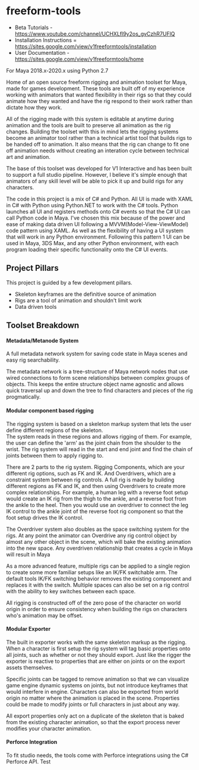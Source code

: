 # freeform-tools
- Beta Tutorials - https://www.youtube.com/channel/UCHXLfl9y2os_gvCzhR7UFlQ
- Installation Instructions = https://sites.google.com/view/v1freeformtools/installation
- User Documentation - https://sites.google.com/view/v1freeformtools/home

For Maya 2018.x-2020.x using Python 2.7


Home of an open source freeform rigging and animation toolset for Maya, made for games development.  These tools are built 
off of my experience working with animators that wanted flexibility in their rigs so that they could animate how they wanted
and have the rig respond to their work rather than dictate how they work.

All of the rigging made with this system is editable at anytime during animation and the tools are built to preserve
all animation as the rig changes.  Building the toolset with this in mind lets the rigging systems become an animator tool
rather than a technical artist tool that builds rigs to be handed off to animation.  It also means that the rig can change to 
fit one off animation needs without creating an interation cycle between technical art and animation.

The base of this toolset was developed for V1 Interactive and has been built to support a full studio pipeline.  However,
I believe it's simple enough that animators of any skill level will be able to pick it up and build rigs for any characters.


The code in this project is a mix of C# and Python.  All UI is made with XAML in C# with Python using Python.NET to work with the C#
tools.  Python launches all UI and registers methods onto C# events so that the C# UI can call Python code in Maya.
I've chosen this mix because of the power and ease of making data driven UI following a MVVM(Model-View-ViewModel) code pattern using XAML.
As well as the flexibility of having a UI system that will work in any Python environment.  Following this pattern 1 UI can be
used in Maya, 3DS Max, and any other Python environment, with each program loading their specific functionality onto the C# UI events.



## Project Pillars

This project is guided by a few development pillars.

- Skeleton keyframes are the definitive source of animation
- Rigs are a tool of animation and shouldn't limit work
- Data driven tools



## Toolset Breakdown

#### Metadata/Metanode System 
A full metadata network system for saving code state in Maya scenes and easy rig searchability.

The metadata network is a tree-structure of Maya network nodes that use wired connections to form scene relationships
between complex groups of objects.  This keeps the entire structure object name agnostic and allows quick traversal up
and down the tree to find characters and pieces of the rig progmatically.


#### Modular component based rigging
The rigging system is based on a skeleton markup system that lets the user define different regions of the skeleton.  
The system reads in these regions and allows rigging of them.  For example, the user can define the 'arm' as the joint
chain from the shoulder to the wrist.  The rig system will read in the start and end joint and find the chain of joints
between them to apply rigging to.

There are 2 parts to the rig system.  Rigging Components, which are your different rig options, such as FK and IK.  And
Overdrivers, which are a constraint system between rig controls.  A full rig is made by building different regions as FK
and IK, and then using Overdrivers to create more complex relationships.
For example, a human leg with a reverse foot setup would create an IK rig from the thigh to the ankle, and a reverse foot 
from the ankle to the heel.  Then you would use an overdriver to connect the leg IK control to the ankle joint of the reverse
foot rig component so that the foot setup drives the IK control.

The Overdriver system also doubles as the space switching system for the rigs.  At any point the animator can Overdrive any
rig control object by almost any other object in the scene, which will bake the existing animation into the new space.
Any overdriven relationship that creates a cycle in Maya will result in Maya

As a more advanced feature, multiple rigs can be applied to a single region to create some more familiar setups like an
IK/FK switchable arm.  The default tools IK/FK switching behavior removes the existing component and replaces it with the switch.
Multiple spaces can also be set on a rig control with the ability to key switches between each space.

All rigging is constructed off of the zero pose of the character on world origin in order to ensure consistency when
building the rigs on characters who's animation may be offset.


#### Modular Exporter
The built in exporter works with the same skeleton markup as the rigging.  When a character is first setup the rig system
will tag basic properties onto all joints, such as whether or not they should export.  Just like the rigger the exporter is
reactive to properties that are either on joints or on the export assets themselves.  

Specific joints can be tagged to remove animation so that we can visualize game engine dynamic systems on joints, but not 
introduce keyframes that would interfere in engine.  Characters can also be exported from world origin no matter where the 
animation is placed in the scene.  Properties could be made to modify joints or full characters in just about any way.

All export properties only act on a duplicate of the skeleton that is baked from the existing character animation, so that
the export process never modifies your character animation.


#### Perforce Integration
To fit studio needs, the tools come with Perforce integrations using the C# Perforce API. Test
